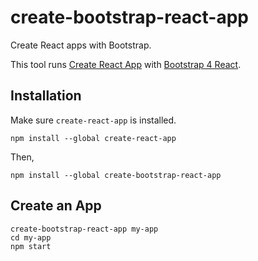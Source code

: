 # create-bootstrap-react-app

Create React apps with Bootstrap.

This tool runs [Create React App](https://github.com/facebook/create-react-app) with [Bootstrap 4 React](https://github.com/richardzcode/bootstrap-4-react).

## Installation

Make sure `create-react-app` is installed.

```
npm install --global create-react-app
```

Then,

```
npm install --global create-bootstrap-react-app
```

## Create an App

```
create-bootstrap-react-app my-app
cd my-app
npm start
```
